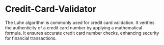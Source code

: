 # Credit-Card-Validator

The Luhn algorithm is commonly used for credit card validation. It verifies the authenticity of a credit card number by applying a mathematical formula. It ensures accurate credit card number checks, enhancing security for financial transactions.
